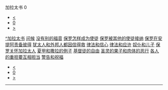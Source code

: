 ﻿





 加拉太书 0




* [<](bible/GEN01.md)
* [0](bible/GAL.md)
* [>](bible/GEN01.md)



[^](bible/index.md)[加拉太书](GAL01.htm#V0)
[问候](bible/GAL01.md#V0)
[没有别的福音](bible/GAL01.md#V5)
[保罗怎样成为使徒](bible/GAL01.md#V10)
[保罗被其他的使徒接纳](bible/GAL02.md#V0)
[保罗在安提阿责备彼得](bible/GAL02.md#V10)
[犹太人和外邦人都因信得救](bible/GAL02.md#V14)
[律法和信心](bible/GAL03.md#V0)
[律法和应许](bible/GAL03.md#V14)
[奴仆和儿子](bible/GAL03.md#V20)
[保罗关怀加拉太人](bible/GAL04.md#V7)
[夏甲和撒拉的例子](bible/GAL04.md#V20)
[基督徒的自由](bible/GAL05.md#V1)
[圣灵的果子和肉体的恶行](bible/GAL05.md#V15)
[各人的重担要互相担当](bible/GAL06.md#V0)
[警告和祝福](bible/GAL06.md#V10)

* [<](bible/GEN01.md)
* [0](bible/GAL.md)
* [>](bible/GEN01.md)





---









